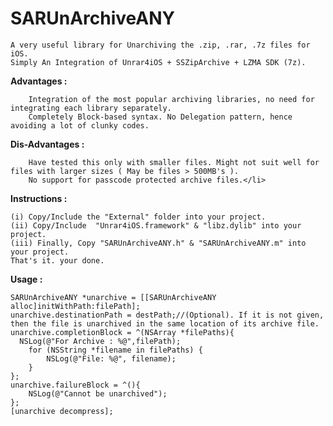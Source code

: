 SARUnArchiveANY
===============

	A very useful library for Unarchiving the .zip, .rar, .7z files for iOS.
	Simply An Integration of Unrar4iOS + SSZipArchive + LZMA SDK (7z).

<b>Advantages :</b>

		Integration of the most popular archiving libraries, no need for integrating each library separately.
		Completely Block-based syntax. No Delegation pattern, hence avoiding a lot of clunky codes.

<b>Dis-Advantages :</b>

		Have tested this only with smaller files. Might not suit well for files with larger sizes ( May be files > 500MB's ).
		No support for passcode protected archive files.</li>


<b>Instructions :</b>

	(i) Copy/Include the "External" folder into your project.
	(ii) Copy/Include  "Unrar4iOS.framework" & "libz.dylib" into your project.
	(iii) Finally, Copy "SARUnArchiveANY.h" & "SARUnArchiveANY.m" into your project.
	That's it. your done.


<b>Usage :</b>

    SARUnArchiveANY *unarchive = [[SARUnArchiveANY alloc]initWithPath:filePath];
    unarchive.destinationPath = destPath;//(Optional). If it is not given, then the file is unarchived in the same location of its archive file.
    unarchive.completionBlock = ^(NSArray *filePaths){
      NSLog(@"For Archive : %@",filePath);
		for (NSString *filename in filePaths) {
			NSLog(@"File: %@", filename);
		}
    };
    unarchive.failureBlock = ^(){
        NSLog(@"Cannot be unarchived");
    };
    [unarchive decompress];
